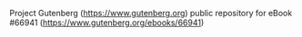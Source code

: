 Project Gutenberg (https://www.gutenberg.org) public repository for
eBook #66941 (https://www.gutenberg.org/ebooks/66941)
